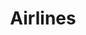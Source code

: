 ---
layout: airlines
title: Airlines
airlines_title: "Onze luchtvaartmaatschappijen"
airlines_headline: "De Lufthansa Group vertegenwoordigt 's werelds toonaangevende luchtvaartmaatschappijen en delen belangrijke infrastructuur en normen. Vlieg voor het merk dat het beste bij uw doelstellingen past."
---